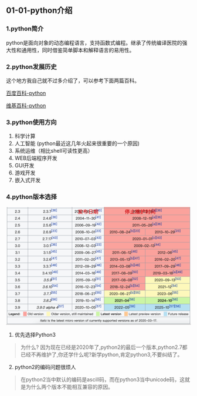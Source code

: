 ## 01-01-python介绍
### 1.python简介
python是面向对象的动态编程语言，支持函数式编程。继承了传统编译医院的强大性和通用性，同时借鉴简单脚本和解释语言的易用性。

### 2.python发展历史
这个地方我自己就不过多介绍了，可以参考下面两篇百科。

[百度百科-python](https://baike.baidu.com/item/Python/407313)

[维基百科-python](https://en.wikipedia.org/wiki/History_of_Python)

### 3.python使用方向
1. 科学计算
2. 人工智能 (python最近这几年火起来很重要的一个原因)
3. 系统运维（相比shell可读性更高）
3. WEB后端程序开发
4. GUI开发
5. 游戏开发
6. 嵌入式开发

### 4.python版本选择
![python各版本维护时间](../img/chapter01_01_01.png)

1. 优先选择Python3

> 为什么? 因为现在已经是2020年了,python2的最后一个版本,python2.7都已经不再维护了,你还学什么呢?新学python,肯定python3,不要纠结了。

2. python2的编码问题很烦人

> 在python2当中默认的编码是ascill码，而在python3当中unicode码，这就是为什么两个版本不能相互兼容的原因。
